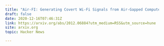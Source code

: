```yaml
---
title: "Air-FI: Generating Covert Wi-Fi Signals from Air-Gapped Computers"
draft: false
date: 2020-12-16T07:46:31Z
link: https://arxiv.org/abs/2012.06884?utm_medium=RSS&utm_source=hune
site: arxiv.org
topic: Hacker News  

---
```

